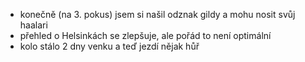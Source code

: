 - konečně (na 3. pokus) jsem si našil odznak gildy a mohu nosit svůj haalari
- přehled o Helsinkách se zlepšuje, ale pořád to není optimální
- kolo stálo 2 dny venku a teď jezdí nějak hůř
 
